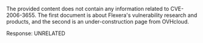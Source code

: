 The provided content does not contain any information related to CVE-2006-3655. The first document is about Flexera's vulnerability research and products, and the second is an under-construction page from OVHcloud.

Response: UNRELATED